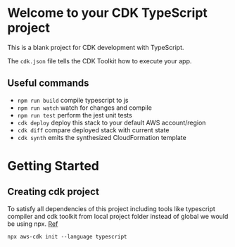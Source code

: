 # Welcome to your CDK TypeScript project

This is a blank project for CDK development with TypeScript.

The `cdk.json` file tells the CDK Toolkit how to execute your app.

## Useful commands

- `npm run build` compile typescript to js
- `npm run watch` watch for changes and compile
- `npm run test` perform the jest unit tests
- `cdk deploy` deploy this stack to your default AWS account/region
- `cdk diff` compare deployed stack with current state
- `cdk synth` emits the synthesized CloudFormation template

# Getting Started

## Creating cdk project

To satisfy all dependencies of this project including tools like typescript compiler and cdk toolkit from local project folder instead of global we would be using npx. [Ref](https://docs.aws.amazon.com/cdk/v2/guide/work-with-cdk-typescript.html)

`npx aws-cdk init --language typescript`
